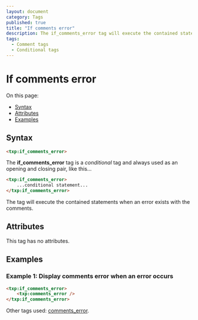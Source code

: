```yaml
---
layout: document
category: Tags
published: true
title: "If comments error"
description: The if_comments_error tag will execute the contained statements when an error exists with the comments.
tags:
  - Comment tags
  - Conditional tags
---
```


# If comments error

On this page:

* [Syntax](#syntax)
* [Attributes](#attributes)
* [Examples](#examples)

## Syntax

~~~ html
<txp:if_comments_error>
~~~

The **if_comments_error** tag is a *conditional* tag and always used as an opening and closing pair, like this...

~~~ html
<txp:if_comments_error>
    ...conditional statement...
</txp:if_comments_error>
~~~

The tag will execute the contained statements when an error exists with the comments.

## Attributes

This tag has no attributes.

## Examples

### Example 1: Display comments error when an error occurs

~~~ html
<txp:if_comments_error>
    <txp:comments_error />
</txp:if_comments_error>
~~~

Other tags used: [comments_error](comments_error).
